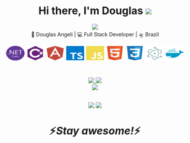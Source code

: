 <div align="center">
   <h1>Hi there, I'm Douglas <img src="https://media.giphy.com/media/hvRJCLFzcasrR4ia7z/giphy.gif" width="25px"> </h1>     
   <img src="https://pronoun.cyou/x/y?subject=He&object=Him&posessive=His&colour=20232A&sep=|&emoji=%F0%9F%A7%8D%F0%9F%8F%BC%E2%80%8D%E2%99%82%EF%B8%8F&height=20"> 
</div>
<div align="center">
🙎 Douglas Angeli | 💻 Full Stack Developer | 🛸 Brazil
</div>


<div align="center" style="display: inline_block">
  <br>
  <img align="center" height="40" width="50" target="_blank" src="https://raw.githubusercontent.com/devicons/devicon/master/icons/dotnetcore/dotnetcore-original.svg">
  <img align="center" height="40" width="50" target="_blank" src="https://raw.githubusercontent.com/devicons/devicon/master/icons/csharp/csharp-plain.svg">
  <img align="center" height="40" width="50" target="_blank" src="https://raw.githubusercontent.com/devicons/devicon/master/icons/angularjs/angularjs-plain.svg">
  <img align="center" height="40" width="50" target="_blank" src="https://raw.githubusercontent.com/devicons/devicon/master/icons/typescript/typescript-plain.svg">
  <img align="center" height="40" width="50" target="_blank" src="https://raw.githubusercontent.com/devicons/devicon/master/icons/javascript/javascript-plain.svg">
  <img align="center" height="40" width="50" target="_blank" src="https://raw.githubusercontent.com/devicons/devicon/master/icons/html5/html5-original.svg">
  <img align="center" height="40" width="50" target="_blank" src="https://raw.githubusercontent.com/devicons/devicon/master/icons/css3/css3-original.svg">
  <img align="center" height="40" width="50" target="_blank" src="https://raw.githubusercontent.com/devicons/devicon/master/icons/electron/electron-original.svg">
  <img align="center" height="40" width="50" target="_blank" src="https://raw.githubusercontent.com/devicons/devicon/master/icons/docker/docker-plain.svg">
</div>

<br>

## 
<div align="center">
  <a href="https://github.com/douglasangeli">
  <img height="180em" src="https://github-readme-stats.vercel.app/api/top-langs/?username=douglasangeli&layout=compact&langs_count=10&theme=react&hide_border=true"/>  
  <img height="180em" src="https://github-readme-stats.vercel.app/api?username=douglasangeli&show_icons=true&theme=react&include_all_commits=true&count_private=true&hide=stars&hide_border=true"/>  
</div>
  
<div align="center">
   <img src="https://github.com/douglasangeli/douglasangeli/blob/output/github-contribution-grid-snake.svg" />
</div>

##

<div align="center">
  <a href = "mailto:douglasangeli92@gmail.com"><img src="https://img.shields.io/badge/-Gmail-%23333?style=for-the-badge&logo=gmail&logoColor=white" target="_blank"></a>
  <a href="https://www.linkedin.com/in/douglas-angeli" target="_blank"><img src="https://img.shields.io/badge/-LinkedIn-%230077B5?style=for-the-badge&logo=linkedin&logoColor=white" target="_blank"></a>  
</div>

<h1 align='center'>⚡️<i>Stay awesome!</i>⚡️</h1>
